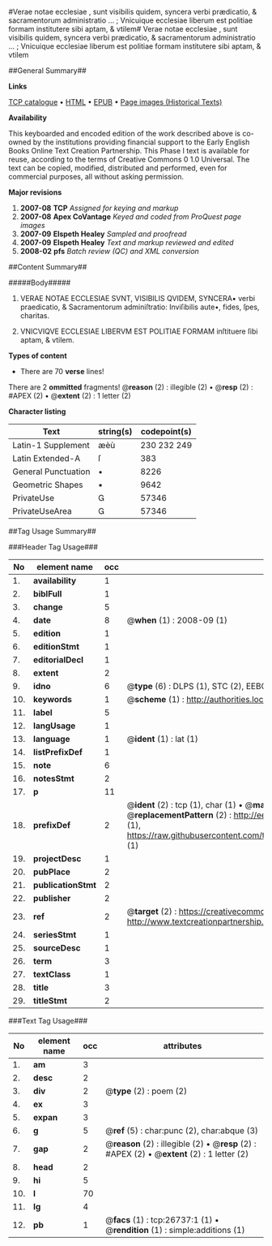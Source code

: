 #Verae notae ecclesiae , sunt visibilis quidem, syncera verbi prædicatio, & sacramentorum administratio ... ; Vnicuique ecclesiae liberum est politiae formam institutere sibi aptam, & vtilem#
Verae notae ecclesiae , sunt visibilis quidem, syncera verbi prædicatio, & sacramentorum administratio ... ; Vnicuique ecclesiae liberum est politiae formam institutere sibi aptam, & vtilem

##General Summary##

**Links**

[TCP catalogue](http://www.ota.ox.ac.uk/tcp/)  • 
[HTML](http://tei.it.ox.ac.uk/tcp/Texts-HTML/free/A17/A17746.html)  • 
[EPUB](http://tei.it.ox.ac.uk/tcp/Texts-EPUB/free/A17/A17746.epub) • 
[Page images (Historical Texts)](https://data.historicaltexts.jisc.ac.uk/view?pubId=eebo-23551256e&pageId=eebo-23551256e-26737-1)

**Availability**

This keyboarded and encoded edition of the
	       work described above is co-owned by the institutions
	       providing financial support to the Early English Books
	       Online Text Creation Partnership. This Phase I text is
	       available for reuse, according to the terms of Creative
	       Commons 0 1.0 Universal. The text can be copied,
	       modified, distributed and performed, even for
	       commercial purposes, all without asking permission.

**Major revisions**

1. __2007-08__ __TCP__ *Assigned for keying and markup*
1. __2007-08__ __Apex CoVantage__ *Keyed and coded from ProQuest page images*
1. __2007-09__ __Elspeth Healey__ *Sampled and proofread*
1. __2007-09__ __Elspeth Healey__ *Text and markup reviewed and edited*
1. __2008-02__ __pfs__ *Batch review (QC) and XML conversion*

##Content Summary##

#####Body#####

1. VERAE NOTAE ECCLESIAE SVNT, VISIBILIS QVIDEM, SYNCERA▪ verbi praedicatio, & Sacramentorum adminiſtratio: Inviſibilis aute•, fides, ſpes, charitas.

1. VNICVIQVE ECCLESIAE LIBERVM EST POLITIAE FORMAM inſtituere ſibi aptam, & vtilem.

**Types of content**

  * There are 70 **verse** lines!

There are 2 **ommitted** fragments! 
 @__reason__ (2) : illegible (2)  •  @__resp__ (2) : #APEX (2)  •  @__extent__ (2) : 1 letter (2)

**Character listing**


|Text|string(s)|codepoint(s)|
|---|---|---|
|Latin-1 Supplement|æèù|230 232 249|
|Latin Extended-A|ſ|383|
|General Punctuation|•|8226|
|Geometric Shapes|▪|9642|
|PrivateUse||57346|
|PrivateUseArea||57346|

##Tag Usage Summary##

###Header Tag Usage###

|No|element name|occ|attributes|
|---|---|---|---|
|1.|__availability__|1||
|2.|__biblFull__|1||
|3.|__change__|5||
|4.|__date__|8| @__when__ (1) : 2008-09 (1)|
|5.|__edition__|1||
|6.|__editionStmt__|1||
|7.|__editorialDecl__|1||
|8.|__extent__|2||
|9.|__idno__|6| @__type__ (6) : DLPS (1), STC (2), EEBO-CITATION (1), OCLC (1), VID (1)|
|10.|__keywords__|1| @__scheme__ (1) : http://authorities.loc.gov/ (1)|
|11.|__label__|5||
|12.|__langUsage__|1||
|13.|__language__|1| @__ident__ (1) : lat (1)|
|14.|__listPrefixDef__|1||
|15.|__note__|6||
|16.|__notesStmt__|2||
|17.|__p__|11||
|18.|__prefixDef__|2| @__ident__ (2) : tcp (1), char (1)  •  @__matchPattern__ (2) : ([0-9\-]+):([0-9IVX]+) (1), (.+) (1)  •  @__replacementPattern__ (2) : http://eebo.chadwyck.com/downloadtiff?vid=$1&page=$2 (1), https://raw.githubusercontent.com/textcreationpartnership/Texts/master/tcpchars.xml#$1 (1)|
|19.|__projectDesc__|1||
|20.|__pubPlace__|2||
|21.|__publicationStmt__|2||
|22.|__publisher__|2||
|23.|__ref__|2| @__target__ (2) : https://creativecommons.org/publicdomain/zero/1.0/ (1), http://www.textcreationpartnership.org/docs/. (1)|
|24.|__seriesStmt__|1||
|25.|__sourceDesc__|1||
|26.|__term__|3||
|27.|__textClass__|1||
|28.|__title__|3||
|29.|__titleStmt__|2||


###Text Tag Usage###

|No|element name|occ|attributes|
|---|---|---|---|
|1.|__am__|3||
|2.|__desc__|2||
|3.|__div__|2| @__type__ (2) : poem (2)|
|4.|__ex__|3||
|5.|__expan__|3||
|6.|__g__|5| @__ref__ (5) : char:punc (2), char:abque (3)|
|7.|__gap__|2| @__reason__ (2) : illegible (2)  •  @__resp__ (2) : #APEX (2)  •  @__extent__ (2) : 1 letter (2)|
|8.|__head__|2||
|9.|__hi__|5||
|10.|__l__|70||
|11.|__lg__|4||
|12.|__pb__|1| @__facs__ (1) : tcp:26737:1 (1)  •  @__rendition__ (1) : simple:additions (1)|
